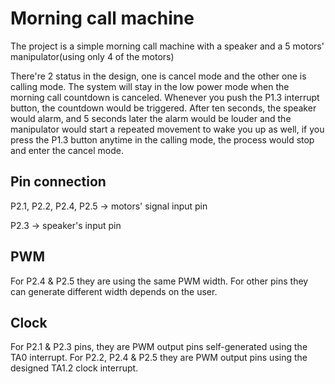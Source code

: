 # Morning call machine
The project is a simple morning call machine with a speaker and a 5 motors' manipulator(using only 4 of the motors)

There're 2 status in the design, one is cancel mode and the other one is calling mode. The system will stay in the low power mode when the morning call countdown is canceled. Whenever you push the P1.3 interrupt button, the countdown would be triggered. After ten seconds, the speaker would alarm, and 5 seconds later the alarm would be louder and the manipulator would start a repeated movement to wake you up as well, if you press the P1.3 button anytime in the calling mode, the process would stop and enter the cancel mode. 

## Pin connection
P2.1, P2.2, P2.4, P2.5 -> motors' signal input pin 

P2.3 -> speaker's input pin

## PWM
For P2.4 & P2.5 they are using the same PWM width.
For other pins they can generate different width depends on the user.

## Clock
For P2.1 & P2.3 pins, they are PWM output pins self-generated using the TA0 interrupt.
For P2.2, P2.4 & P2.5 they are PWM output pins using the designed TA1.2 clock interrupt.